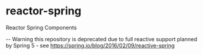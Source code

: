 reactor-spring
==============

Reactor Spring Components

-- Warning this repository is deprecated due to full reactive support planned by Spring 5 - see https://spring.io/blog/2016/02/09/reactive-spring
